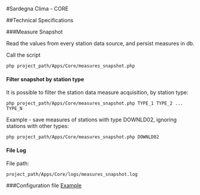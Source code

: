#Sardegna Clima - CORE

##Technical Specifications

###Measure Snapshot

Read the values from every station data source, and persist measures in db.

Call the script

	php project_path/Apps/Core/measures_snapshot.php

#### Filter snapshot by station type
It is possible to filter the station data measure acquisition, by station type:


	php project_path/Apps/Core/measures_snapshot.php TYPE_1 TYPE_2 ... TYPE_N

Example - save measures of stations with type  DOWNLD02, ignoring stations with other types:

	php project_path/Apps/Core/measures_snapshot.php DOWNLD02


#### File Log
File path:

	project_path/Apps/Core/logs/measures_snapshot.log

###Configuration file
[Example](https://github.com/buele/SardegnaClima/blob/master/server/config/yaml/configurations.yml)

